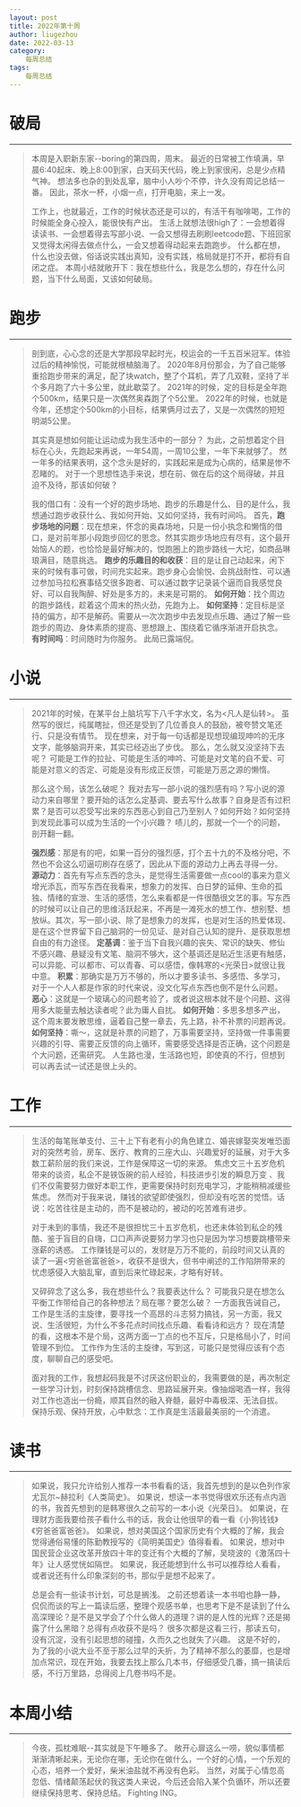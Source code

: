 ```yaml
---
layout: post
title: 2022年第十周
author: liugezhou
date: 2022-03-13
category:
    每周总结
tags:
    每周总结
---
```

# 破局

---

> 本周是入职新东家--boring的第四周，周末。
> 最近的日常被工作填满，早晨6:40起床、晚上8:00到家，白天码天代码，晚上到家很闲，总是少点精气神。
> 想法多也杂的到处乱窜，脑中小人吵个不停，许久没有周记总结一番。
> 因此，茶水一杯，小烟一点，打开电脑，来上一发。
> 
> 工作上，也就最近，工作的时候状态还是可以的，有活干有咖啡喝，工作的时候能全身心投入，能很快有产出。
> 生活上就想法很high了：一会想着得读读书、一会想着得去写部小说、一会又想得去刷刷leetcode题、下班回家又觉得太闲得去做点什么，一会又想着得动起来去跑跑步。	
> 什么都在想，什么也没去做，俗话说实践出真知，没有实践，格局就是打不开，都将有自闭之症。
> 本周小结就敞开下：我在想些什么，我是怎么想的，存在什么问题，当下什么局面，又该如何破局。
<!--more -->
# 跑步

---

> 剖到底，心心念的还是大学那段早起时光，校运会的一千五百米冠军。体验过后的精神愉悦，可能就根植脑海了。
> 2020年8月份那会，为了自己能够重拾跑步带来的满足，配了块watch，整了个耳机，弄了几双鞋，坚持了半个多月跑了六十多公里，就此歇菜了。
> 2021年的时候，定的目标是全年跑个500km，结果只是一次偶然奥森跑了个5公里。
> 2022年的时候，也就是今年，还想定个500km的小目标，结果俩月过去了，又是一次偶然的短短明湖5公里。
> 
> 其实真是想如何能让运动成为我生活中的一部分？
> 为此，之前想着定个目标在心头，先跑起来再说，一年54周，一周10公里，一年下来就够了。
> 然一年多的结果表明，这个念头是好的，实践起来是成为心病的，结果是惨不忍睹的。
> 对于一个思想性选手来说，想在前、做在后的这个局得破，并且迫不及待，那该如何破？
> 
> 我的借口有：没有一个好的跑步场地、跑步的乐趣是什么、目的是什么，我想通过跑步收获什么、我如何开始、又如何坚持，我有时间吗。
> 首先，**跑步场地的问题**：现在想来，怀念的奥森场地，只是一份小执念和懒惰的借口，是对前年那小段跑步回忆的思念。然其实跑步场地应有尽有，这个最开始恼人的题，也恰恰是最好解决的，悦跑圈上的跑步路线一大坨，如商品琳琅满目，随意挑选。
> **跑步的乐趣目的和收获**：目的是让自己动起来，闲下来的时候有事可做，时间充实起来。跑步身心会愉悦、会挑战耐性、可以通过参加马拉松赛事结交很多跑者、可以通过数字记录装个逼而自我感觉良好、可以自我陶醉、好处是多方的，未来是可期的。
> **如何开始**：找个周边的跑步路线，趁着这个周末的热火劲，先跑为上。
> **如何坚持**：定目标是坚持的偏方，却不是解药。需要从一次次跑步中去发现点乐趣、通过了解一些跑步的周边、身体素质的提高、思想跟上、围绕着它循序渐进开启执念。
> **有时间吗**：时间随时为你服务。
> 此局已露端倪。

# 小说

---

> 2021年的时候，在某平台上脑坑写下八千字水文，名为<凡人是仙转>。
> 虽然写的很烂，纯属瞎扯，但还是受到了几位善良人的鼓励，被夸赞文笔还行、只是没有情节。
> 现在想来，对于每一句话都是现想现编现呻吟的无序文字，能够脑洞开来，其实已经迈出了步伐。
> 那么，怎么就又没坚持下去呢？
> 可能是工作的拉扯、可能是生活的呻吟、可能是对文笔的自不爱、可能是对意义的否定、可能是没有形成正反馈，可能是万恶之源的懒惰。
> 
> 那么这个局，该怎么破呢？
> 我对去写一部小说的强烈感有吗？写小说的源动力来自哪里？要开始的话怎么定基调、要去写什么故事？自身是否有过积累？是否可以忍受写出来的东西恶心到自己乃至别人？如何开始？如何坚持到发现此事可以成为生活的一个小兴趣？
> 啧儿的，那就一个一个的问题，剖开翻一翻。
> 
> **强烈感**：那是有的吧，如果一百分的强烈感，打个五十九的不及格分吧，不然也不会这么叨逼叨刷存在感了，因此从下面的源动力上再去寻得一分。
> **源动力**：首先有写点东西的念头，是觉得生活需要做一点cool的事来为意义增光添瓦，而写东西在我看来，想象力的发挥、白日梦的延伸、生命的孤独、情绪的宣泄、生活的感悟，怎么来看都是一件很酷很文艺的事。写东西的时候可以让自己的思维活跃起来，不再是一滩死水的想工作、想别墅、想放纵。其次，写一部小说、除了是想象力的发挥，也是对生活的热爱体现、是在这个世界留下自己脑洞的一份见证、是对自己认知的提升、是获取思想自由的有力途径。
> **定基调**：鉴于当下自我兴趣的丧失、常识的缺失、修仙不感兴趣、悬疑没有文笔、脑洞不够大，这个基调还是贴近生活更有触感，可以异能、可以都市、可以青春、可以感悟，像韩寒的<光荣日>就很让我中意。
> **积累**：那确实是万万不够的，所以才要多读书、多感悟、多学习，对于一个人人都是作家的时代来说，没文化写点东西也倒不是什么问题。
> **恶心**：这就是一个玻璃心的问题考验了，或者说这根本就不是个问题、这得用多大能量去触达读者呢？此为庸人自扰。
> **如何开始**：多思多想多产出，这个周末要发散思维，逼着自己整一章去，先上路，补不补票的问题再说。
> **如何坚持**：嘶～，这就是补票的问题了，万事需要坚持，坚持做一件事需要兴趣的引导、需要正反馈的向上循环，需要感受选择是否正确，这个问题是个大问题，还需研究。
> 人生路也漫，生活路也短，即使真的不行，但想到可以再去试一试还是很上头的。

# 工作

---

> 生活的每笔账单支付、三十上下有老有小的角色建立、婚丧嫁娶突发唯恐面对的突然考验，房车、医疗、教育的三座大山、兴趣爱好的延展，对于大多数工薪阶层的我们来说，工作是保障这一切的来源。
> 焦虑文三十五岁危机带来的谈资，私企不是铁饭碗的前人经验，科技进步引发的瞬息万变 、我们不仅需要努力做好本职工作，更需要保持时刻充电学习，才能稍稍减缓些焦虑。
> 然而对于我来说，赚钱的欲望即使强烈，但却没有吃苦的觉悟。话说：吃苦往往是主动的，而不是被动的，被动的吃苦难有进步。
> 
> 对于未到的事情，我还不是很担忧三十五岁危机，也还未体验到私企的残酷、鉴于盲目的自嗨，口口声声说要努力学习也只是因为学习想要跳槽带来涨薪的诱惑。
> 工作赚钱是可以的，发财是万万不能的，前段时间又认真的读了一遍<穷爸爸富爸爸>，收获不是很大，但书中阐述的工作陷阱带来的忧虑感侵入大脑乱窜，直到后来忙碌起来，才略有好转。
> 
> 又碎碎念了这么多，我在想些什么？我要表达什么？
> 可能我只是在想怎么平衡工作带给自己的各种想法？局在哪？要怎么破？
> 一方面我告诫自己，工作是生活的主旋律，要寻找一个高昂的斗志努力搞钱，另一方面，我又说、生活很短，为什么不多花点时间找点乐趣、看看诗和远方？
> 现在清楚的看，这根本不是个局，这两方面一丁点的也不互斥，只是格局小了，时间管理不到位。
> 工作作为生活的主旋律，写到这，可能只是觉得应该有个态度，聊聊自己的感受吧。
> 
> 面对我的工作，我想起码我是不讨厌这份职业的，我需要做的是，再次制定一些学习计划，时刻保持跳槽信念、思路延展开来。像抽烟喝酒一样，我得对工作也造出一份瘾，顺其自然的融入脊髓，最好中毒极深、无法自拔。
> 保持乐观、保持开放，心中默念：工作真是生活最最美丽的一个消遣。

# 读书

---

> 如果说，我只允许给别人推荐一本书看看的话，我首先想到的是以色列作家尤瓦尔~赫拉利《人类简史》。
> 如果说，想读一本书觉得很欢乐还有点内涵的书，我首先想到的是韩寒很久之前写的一本小说《光荣日》。
> 如果说，在理财方面我要给孩子看什么书的话，我会让他很早的看一看《小狗钱钱》《穷爸爸富爸爸》。
> 如果说，想对美国这个国家历史有个大概的了解，我会觉得通俗易懂的陈勤教授写的《简明美国史》值得看看。
> 如果说，想对中国民营企业这改革开放四十年的变迁有个大概的了解，吴晓波的《激荡四十年》让人感觉恍如隔世。
> 如果说，我还能想到什么书可以推荐给人看看，或者说还有什么印象深刻的书，那似乎是想不起来了。
> 
> 总是会有一些读书计划，可总是搁浅。
> 之前还想着读一本书咱也静一静，侃侃而谈的写上一篇读后感，整理个观感书单，也思考下是不是读到了什么高深理论？是不是又学会了个什么做人的道理？讲的是人性的光辉？还是揭露了什么黑暗？总得有点收获不是吗？
> 很多次都是这看三行，那读五句，没有沉淀，没有引起思想的碰撞，久而久之也就失了兴趣。
> 这是不好的，为了我的小说大业不至于那么过早的夭折，为了精神不那么的萎靡，也是增加点常识，现在开始，我要去找上那么几本书，仔细感受几番，搞一搞读后感，不行万里路，总得阅上几卷书吗不是。


# 本周小结

---

> 今夜，孤枕难眠--其实就是下午睡多了。
> 敞开心扉这么一唠，貌似事情都渐渐清晰起来，无论你在哪，无论你在做什么，一个好的心情，一个乐观的心态，培养一个爱好，柴米油盐就不再没有色彩。
> 当然，对属于心情忽高忽低、情绪颠荡起伏的我这类人来说，今后还会陷入某个负循环，所以还要继续保持思考、保持总结。
> Fighting  ING。






